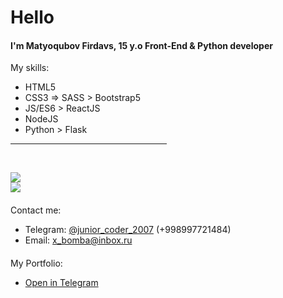 <h1>Hello</h1>
<h4>I'm Matyoqubov Firdavs, 15 y.o Front-End & Python developer</h4>
My skills:

- HTML5
- CSS3 => SASS > Bootstrap5
- JS/ES6 > ReactJS
- NodeJS
- Python > Flask
<hr width="250px">
<br>

![](https://github-readme-stats.vercel.app/api/top-langs/?username=matyokubov&show_icons=true&theme=tokyonight)<br>
![](https://github-readme-stats.vercel.app/api?username=matyokubov&show_icons=true&theme=tokyonight)
<h4></h4>
Contact me:

- Telegram: <a href="https://t.me/junior_coder_2007">@junior_coder_2007</a> (+998997721484)
- Email: x_bomba@inbox.ru
<h4></h4>
My Portfolio:

- <a href="https://t.me/Matyoqubov_Firdavs">Open in Telegram</hr>
 
